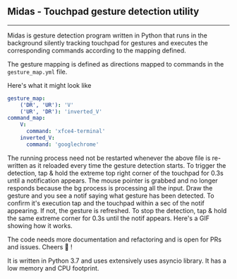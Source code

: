 ## Midas - Touchpad gesture detection utility

------

Midas is gesture detection program written in Python that runs in the background silently tracking touchpad for gestures and executes the corresponding commands according to the mapping defined. 

The gesture mapping is defined as directions mapped to commands in the `gesture_map.yml` file. 

Here's what it might look like

```yaml
gesture_map:
	('DR', 'UR'): 'V'
  	('UR', 'DR'): 'inverted_V'
command_map:
	V:
	  command: 'xfce4-terminal'
	inverted_V:
	  command: 'googlechrome'
```

The running process need not be restarted whenever the above file is re-written as it reloaded every time the gesture detection starts. To trigger the detection, tap & hold the extreme top right corner of the touchpad for 0.3s until a notification appears. The mouse pointer is grabbed and no longer responds because the bg process is processing all the input. Draw the gesture and you see a notif saying what gesture has been detected. To confirm it's execution tap and the touchpad within a sec of the notif appearing. If not, the gesture is refreshed. To stop the detection, tap & hold the same extreme corner for 0.3s until the notif appears. Here's a GIF showing how it works.

The code needs more documentation and refactoring and is open for PRs and issues. Cheers :beers: !

It is written in Python 3.7 and uses extensively uses asyncio library. It has a low memory and CPU footprint.